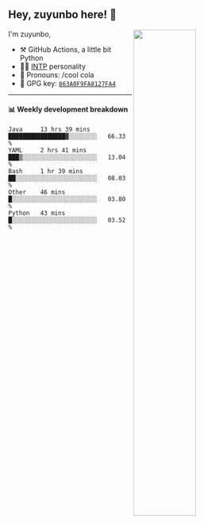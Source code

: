 

## Hey, zuyunbo here! :wave: 
[<img align="right" width="50%" src="https://github-readme-stats.vercel.app/api?username=zuyunbo&theme=dark&show_icons=true">](https://metrics.lecoq.io/ouuan?template=classic)

I'm zuyunbo,

-   :hammer_and_pick: GitHub Actions, a little bit Python
-   :man_scientist: [INTP](https://www.16personalities.com/profiles/3302586f07ca3) personality
-   :man: Pronouns: /cool cola
-   :key: GPG key: [`863A0F9FA8127FA4`](https://github.com/zuyunbo.gpg)

---


#### :bar_chart: Weekly development breakdown
<!--START_SECTION:waka-->
```text
Java     13 hrs 39 mins  ████████████████▓░░░░░░░░   66.33 % 
YAML     2 hrs 41 mins   ███▒░░░░░░░░░░░░░░░░░░░░░   13.04 % 
Bash     1 hr 39 mins    ██░░░░░░░░░░░░░░░░░░░░░░░   08.03 % 
Other    46 mins         █░░░░░░░░░░░░░░░░░░░░░░░░   03.80 % 
Python   43 mins         █░░░░░░░░░░░░░░░░░░░░░░░░   03.52 % 
```
<!--END_SECTION:waka-->


